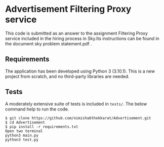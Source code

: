# Advertisement Filtering Proxy service

This code is submitted as an answer to the assignment Filtering Proxy service included in the hiring process in Sky.Its instructions can be found in the document sky problem statement.pdf .

## Requirements

The application has been developed using Python 3 (3.10.1). This is a new project from scratch, and no third-party libraries are needed.

## Tests

A moderately extensive suite of tests is included in `tests/`. 
The below command help to run the code.
 ````
$ git clone https://github.com/nimisha6thekkarat/Advertisement.git
$ cd Advertisement
$ pip install -r requirements.txt
Open two terminal
python3 main.py
python3 test.py
